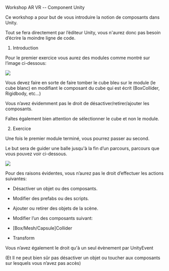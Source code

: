Workshop AR VR -- Component Unity

  
  
  

Ce workshop a pour but de vous introduire la notion de composants dans Unity.

Tout se fera directement par l’éditeur Unity, vous n'aurez donc pas besoin d’écrire la moindre ligne de code.

  

1.  Introduction
    

Pour le premier exercice vous aurez des modules comme montré sur l’image ci-dessous:

![](https://lh4.googleusercontent.com/EFpGLbMzd_yTQVtsTefE7cIPxBNSR4PwH2-VBYgSIHZkc8i6MIwBVrthoF5Z7-_nf8LjjaNTRlDXJNllhE3MdxkxDu1YnNDo0ACACPvQ_LuhhMPftUCJKgNO3GEyRdSALu2MI6M)

  

Vous devez faire en sorte de faire tomber le cube bleu sur le module (le cube blanc) en modifiant le composant du cube qui est écrit (BoxCollider, Rigidbody, etc…)

Vous n’avez évidemment pas le droit de désactiver/retirer/ajouter les composants.

Faîtes également bien attention de sélectionner le cube et non le module.

2. Exercice

Une fois le premier module terminé, vous pourrez passer au second.

Le but sera de guider une balle jusqu'à la fin d’un parcours, parcours que vous pouvez voir ci-dessous.

![](https://lh3.googleusercontent.com/p800JZxqKz6sMCZZ7UMZx4UeEX2vv6b6htDsVNaDPlfX-Duv9YaQjEDLV_0789yP6REWKIRG_nC6IGtXxQVh_YPvuSJKof8bSaqJ94wK4W4j9HsmUpTBwt2KVDv0wYeurb705jM)

Pour des raisons évidentes, vous n’aurez pas le droit d’effectuer les actions suivantes:

-   Désactiver un objet ou des composants.
    
-   Modifier des prefabs ou des scripts.
    
-   Ajouter ou retirer des objets de la scène.
    
-   Modifier l’un des composants suivant:
    

-   [Box/Mesh/Capsule]Collider
    
-   Transform
    

Vous n’avez également le droit qu'à un seul évènement par UnityEvent

(Et Il ne peut bien sûr pas désactiver un objet ou toucher aux composants sur lesquels vous n’avez pas accès)
